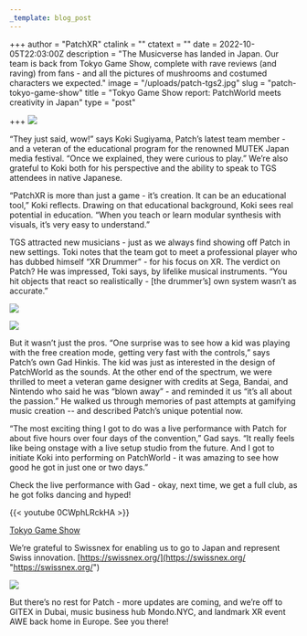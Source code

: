 ```yaml
---
_template: blog_post
---
```


+++
author = "PatchXR"
ctalink = ""
ctatext = ""
date = 2022-10-05T22:03:00Z
description = "The Musicverse has landed in Japan. Our team is back from Tokyo Game Show, complete with rave reviews (and raving) from fans - and all the pictures of mushrooms and costumed characters we expected."
image = "/uploads/patch-tgs2.jpg"
slug = "patch-tokyo-game-show"
title = "Tokyo Game Show report: PatchWorld meets creativity in Japan"
type = "post"

+++
![](/uploads/patch-tgs2.jpg)

“They just said, wow!” says Koki Sugiyama, Patch’s latest team member - and a veteran of the educational program for the renowned MUTEK Japan media festival. “Once we explained, they were curious to play.” We’re also grateful to Koki both for his perspective and the ability to speak to TGS attendees in native Japanese.

“PatchXR is more than just a game - it’s creation. It can be an educational tool,” Koki reflects. Drawing on that educational background, Koki sees real potential in education. “When you teach or learn modular synthesis with visuals, it’s very easy to understand.”

TGS attracted new musicians - just as we always find showing off Patch in new settings. Toki notes that the team got to meet a professional player who has dubbed himself “XR Drummer” - for his focus on XR. The verdict on Patch? He was impressed, Toki says, by lifelike musical instruments. “You hit objects that react so realistically - \[the drummer’s\] own system wasn’t as accurate.”

![](/uploads/mushroom-kingdom.jpg)

![](/uploads/patch-cosplay.jpg)

But it wasn’t just the pros. “One surprise was to see how a kid was playing with the free creation mode, getting very fast with the controls,” says Patch’s own Gad Hinkis. The kid was just as interested in the design of PatchWorld as the sounds. At the other end of the spectrum, we were thrilled to meet a veteran game designer with credits at Sega, Bandai, and Nintendo who said he was “blown away” - and reminded it us “it’s all about the passion.” He walked us through memories of past attempts at gamifying music creation -- and described Patch’s unique potential now.

“The most exciting thing I got to do was a live performance with Patch for about five hours over four days of the convention,” Gad says. “It really feels like being onstage with a live setup studio from the future. And I got to initiate Koki into performing on PatchWorld - it was amazing to see how good he got in just one or two days.”

Check the live performance with Gad - okay, next time, we get a full club, as he got folks dancing and hyped!

{{< youtube 0CWphLRckHA >}}

[Tokyo Game Show]()

We’re grateful to Swissnex for enabling us to go to Japan and represent Swiss innovation. [https://swissnex.org/](https://swissnex.org/ "https://swissnex.org/")

![](/uploads/patch-tgs.jpg)

But there’s no rest for Patch - more updates are coming, and we’re off to GITEX in Dubai, music business hub Mondo.NYC, and landmark XR event AWE back home in Europe. See you there!
